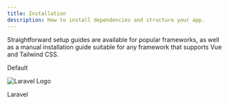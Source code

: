 ```yaml
---
title: Installation
description: How to install dependencies and structure your app.
---
```


Straightforward setup guides are available for popular frameworks, as well as a manual installation guide suitable for any framework that supports Vue and Tailwind CSS.

<script setup>
  import { Tooltip } from "wedges-vue"
 </script>

<div class='grid grid-cols-2 md:grid-cols-3 mt-[3em] gap-4'>

<LinkCard href="/docs/installation/default">
    <Logomark class='-mx-2 size-10' aria-label="Manual"/>
    <p class='font-medium flex items-center gap-1 text-sm'>
        <span>Default</span>
        <Tooltip content="For any setup with Vue + Tailwind CSS."/>
    </p>
</LinkCard>

<LinkCard href="/docs/installation/laravel">
  <img src="https://upload.wikimedia.org/wikipedia/commons/thumb/9/9a/Laravel.svg/1200px-Laravel.svg.png" alt="Laravel Logo" class="h-10">
  <p class='font-medium text-sm'>Laravel</p>
</LinkCard>

</div>
